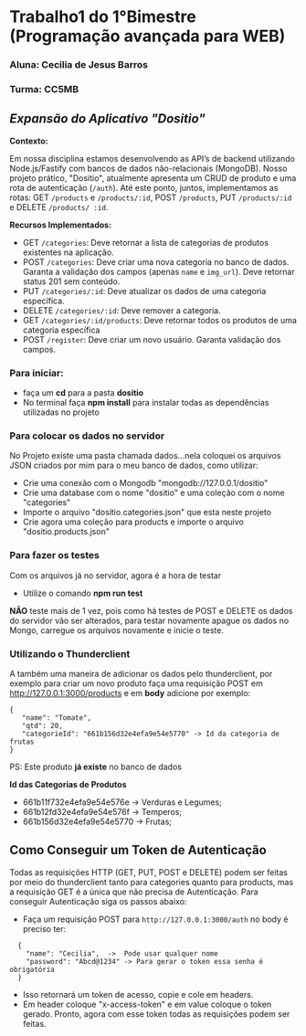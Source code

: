 # Trabalho1 do 1°Bimestre (Programação avançada para WEB)

### Aluna: Cecilia de Jesus Barros
### Turma: CC5MB

## _Expansão do Aplicativo "Dositio"_


**Contexto:**

Em nossa disciplina estamos desenvolvendo as API’s de backend utilizando Node.js/Fastify
com bancos de dados não-relacionais (MongoDB). Nosso projeto prático, "Dositio",
atualmente apresenta um CRUD de produto e uma rota de autenticação (`/auth`). Até este
ponto, juntos, implementamos as rotas: GET `/products` e `/products/:id`, POST `/products`,
PUT `/products/:id` e DELETE `/products/ :id`.

**Recursos Implementados:**

- GET `/categories`: Deve retornar a lista de categorias de produtos existentes na
aplicação.
- POST `/categories`: Deve criar uma nova categoria no banco de dados. Garanta a
validação dos campos (apenas `name` e `img_url`). Deve retornar status 201 sem
conteúdo.
- PUT `/categories/:id`: Deve atualizar os dados de uma categoria específica.
- DELETE `/categories/:id`: Deve remover a categoria.
- GET `/categories/:id/products`: Deve retornar todos os produtos de uma categoria
específica
- POST `/register`: Deve criar um novo usuário. Garanta validação dos campos.

### Para iniciar:
- faça um **cd** para a pasta **dositio**
- No terminal faça **npm install** para instalar todas as dependências utilizadas no projeto


### Para colocar os dados no servidor 
No Projeto existe uma pasta chamada dados...nela coloquei os arquivos JSON criados por mim para o meu banco de dados, como utilizar:
- Crie uma conexão com o Mongodb "mongodb://127.0.0.1/dositio"
- Crie uma database com o nome "dositio" e uma coleção com o nome "categories"
- Importe o arquivo "dositio.categories.json" que esta neste projeto
- Crie agora uma coleção para products e importe o arquivo "dositio.products.json"

### Para fazer os testes
Com os arquivos já no servidor, agora é a hora de testar
- Utilize o comando **npm run test**
  
**NÃO** teste mais de 1 vez, pois como há testes de POST e DELETE os dados do servidor vão ser alterados, para testar novamente apague os dados no Mongo, carregue os arquivos novamente e inicie o teste.

### Utilizando o Thunderclient
A também uma maneira de adicionar os dados pelo thunderclient, por exemplo para criar um novo produto faça uma requisição POST em http://127.0.0.1:3000/products e em **body** adicione por exemplo:

````
{
   "name": "Tomate",
   "qtd": 20,
   "categorieId": "661b156d32e4efa9e54e5770" -> Id da categoria de frutas
}
````
PS: Este produto **já existe** no banco de dados

**Id das Categorias de Produtos**
- 661b11f732e4efa9e54e576e -> Verduras e Legumes;
- 661b12fd32e4efa9e54e576f -> Temperos;
- 661b156d32e4efa9e54e5770 -> Frutas;


## Como Conseguir um Token de Autenticação 
Todas as requisições HTTP (GET, PUT, POST e DELETE) podem ser feitas por meio do thunderclient tanto para categories quanto para products, mas a requisição GET é a única que não precisa de Autenticação. Para conseguir Autenticação siga os passos abaixo:
- Faça um requisição POST para  `http://127.0.0.1:3000/auth` no body é preciso ter:

```
  {
    "name": "Cecilia",  ->  Pode usar qualquer nome
    "password": "Abcd@1234" -> Para gerar o token essa senha é obrigatória
  }
```
- Isso retornará um token de acesso, copie e cole em headers.
- Em header coloque "x-access-token" e em value coloque o token gerado.
Pronto, agora com esse token todas as requisições podem ser feitas.
